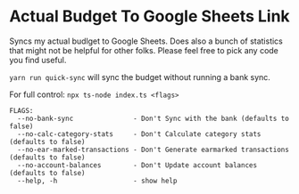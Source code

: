 # Actual Budget To Google Sheets Link

Syncs my actual budlget to Google Sheets.
Does also a bunch of statistics that might not be helpful for other folks.
Please feel free to pick any code you find useful.

`yarn run quick-sync` will sync the budget without running a bank sync.


For full control: `npx ts-node index.ts <flags>`
```
FLAGS:
  --no-bank-sync               - Don't Sync with the bank (defaults to false)
  --no-calc-category-stats     - Don't Calculate category stats (defaults to false)
  --no-ear-marked-transactions - Don't Generate earmarked transactions (defaults to false)
  --no-account-balances        - Don't Update account balances (defaults to false)
  --help, -h                   - show help
```